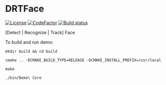 # DRTFace

[![License](https://img.shields.io/badge/license-BSD%203--Clause-green.svg)](License.txt)
[![CodeFactor](https://www.codefactor.io/repository/github/project-10/drtface/badge)](https://www.codefactor.io/repository/github/project-10/drtface)
[![Build status](https://ci.appveyor.com/api/projects/status/lpyxixb9utmwaur3?svg=true)](https://ci.appveyor.com/project/Creator/drtface)

[Detect | Recognize | Track] Face

To build and run demo:

`mkdir build && cd build`

`cmake .. -DCMAKE_BUILD_TYPE=RELEASE -DCMAKE_INSTALL_PREFIX=/usr/local`

`make`

`./bin/Demo\ Core`
